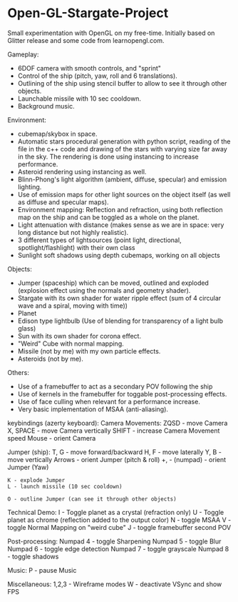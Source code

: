 # Open-GL-Stargate-Project
Small experimentation with OpenGL on my free-time.
Initially based on Glitter release and some code from learnopengl.com.

Gameplay:
- 6DOF camera with smooth controls, and "sprint"
- Control of the ship (pitch, yaw, roll and 6 translations).
- Outlining of the ship using stencil buffer to allow to see it through other objects.
- Launchable missile with 10 sec cooldown.
- Background music.

Environment:
- cubemap/skybox in space.
- Automatic stars procedural generation with python script, reading of the file in the c++ code and drawing of the stars with varying size far away in the sky.
	 The rendering is done using instancing to increase performance.
- Asteroid rendering using instancing as well.
- Blinn-Phong's light algorithm (ambient, diffuse, specular) and emission lighting.
- Use of emission maps for other light sources on the object itself (as well as diffuse and specular maps).
- Environment mapping: Reflection and refraction, using both reflection map on the ship and can be toggled as a whole on the planet.
- Light attenuation with distance (makes sense as we are in space: very long distance but not highly realistic).
- 3 different types of lightsources (point light, directional, spotlight/flashlight) with their own class
- Sunlight soft shadows using depth cubemaps, working on all objects

Objects:
- Jumper (spaceship) which can be moved, outlined and exploded (explosion effect using the normals and geometry shader).
- Stargate with its own shader for water ripple effect (sum of 4 circular wave and a spiral, moving with time))
- Planet
- Edison type lightbulb (Use of blending for transparency of a light bulb glass)
- Sun with its own shader for corona effect.
- "Weird" Cube with normal mapping.
- Missile (not by me) with my own particle effects.
- Asteroids (not by me).

Others:
- Use of a framebuffer to act as a secondary POV following the ship
- Use of kernels in the framebuffer for toggable post-processing effects.
- Use of face culling when relevant for a performance increase.
- Very basic implementation of MSAA (anti-aliasing).


keybindings (azerty keyboard):
Camera Movements:
	ZQSD - move Camera
	X, SPACE - move Camera vertically
	SHIFT - increase Camera Movement speed
	Mouse - orient Camera

Jumper (ship):
	T, G - move forward/backward
	H, F - move laterally
	Y, B - move vertically
	Arrows - orient Jumper (pitch & roll)
	+, - (numpad) - orient Jumper (Yaw)

	K - explode Jumper
	L - launch missile (10 sec cooldown)

	O - outline Jumper (can see it through other objects)

Technical Demo:
	I - Toggle planet as a crystal (refraction only)
	U - Toggle planet as chrome (reflection added to the output color)
	N - toggle MSAA
	V - toggle Normal Mapping on "weird cube"
	J - toggle framebuffer second POV

Post-processing:
	Numpad 4 - toggle Sharpening
	Numpad 5 - toggle Blur
	Numpad 6 - toggle edge detection
	Numpad 7 - toggle grayscale
	Numpad 8 - toggle shadows
	
Music: 
	P - pause Music

Miscellaneous:
	1,2,3 - Wireframe modes
	W - deactivate VSync and show FPS



